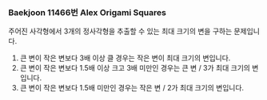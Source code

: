 ### Baekjoon 11466번 Alex Origami Squares

주어진 사각형에서 3개의 정사각형을 추출할 수 있는 최대 크기의 변을 구하는 문제입니다.

1. 큰 변이 작은 변보다 3배 이상 클 경우는 작은 변이 최대 크기의 변입니다.
2. 큰 변이 작은 변보다 1.5배 이상 크고 3배 미만인 경우는 큰 변 / 3가 최대 크기의 변입니다.
3. 큰 변이 작은 변보다 1.5배 미만인 경우는 작은 변 / 2가 최대 크기의 변입니다.


